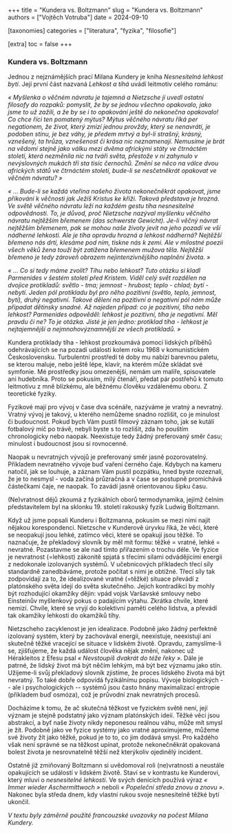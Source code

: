 +++
title = "Kundera vs. Boltzmann"
slug = "Kundera vs. Boltzmann"
authors = ["Vojtěch Votruba"]
date = 2024-09-10

[taxonomies]
categories = ["literatura", "fyzika", "filosofie"]

[extra]
toc = false
+++

### Kundera vs. Boltzmann

Jednou z nejznámějších prací Milana Kundery je kniha *Nesnesitelná lehkost bytí*. Její první část nazvaná *Lehkost a tíhá* uvádí leitmotiv celého románu:

*« Myšlenka o věčném návratu je tajemná a Nietzsche jí uvedl ostatní filosofy do rozpaků: pomyslit, že by se jednou všechno opakovalo, jako jsme to už zažili, a že by se i to opakování ještě do nekonečna opakovalo! Co chce říci ten pomatený mýtus?
Mýtus věčného návratu říká per negationem, že život, který zmizí jednou provždy, který se nenavrátí, je podoben stínu, je bez váhy, je předem mrtvý a byl-li strašný, krásný, vznešený, ta hrůza, vznešenost či krása nic neznamenají. Nemusíme je brát na vědomí stejně jako válku mezi dvěma africkými státy ve čtrnáctém století, která nezměnila nic na tváři světa, přestože v ní zahynulo v nevýslovných mukách tři sta tisíc černochů.
Změní se něco na válce dvou afrických států ve čtrnáctém století, bude-li se nesčetněkrát opakovat ve věčném návratu? »*

*« ... Bude-li se každá vteřina našeho života nekonečněkrát opakovat, jsme přikováni k věčnosti jak Ježíš Kristus ke kříži. Taková představa je hrozná. Ve světě věčného návratu leží na každém gestu tíha nesnesitelné odpovědnosti. To, je důvod, proč Nietzsche nazýval myšlenku věčného návratu nejtěžším břemenem (das schwerste Gewicht).
Je-li věčný návrat nejtěžším břemenem, pak se mohou naše životy jevit na jeho pozadí ve vší nádherné lehkosti. Ale je tíha opravdu hrozná a lehkost nádherná? Nejtěžší břemeno nás drtí, klesáme pod ním, tiskne nás k zemi. Ale v milostné poezii všech věků žena touží být zatížena břemenem mužova těla. Nejtěžší břemeno je tedy zároveň obrazem nejintenzivnějšího naplnění života. »*

*« ... Co si tedy máme zvolit? Tíhu nebo lehkost?
Tuto otázku si kladl Parmenides v šestém století před Kristem. Viděl celý svět rozdělen na dvojice protikladů: světlo - tma; jemnost - hrubost; teplo - chlad; bytí - nebytí. Jeden pól protikladu byl pro něho pozitivní (světlo, teplo, jemnost, bytí), druhý negativní. Takové dělení na pozitivní a negativní pól nám může připadat dětinsky snadné. Až najeden případ: co je pozitivní, tíha nebo lehkost? Parmenides odpověděl: lehkost je pozitivní, tíha je negativní.
Měl pravdu či ne? To je otázka. Jisté je jen jedno: protiklad tíha - lehkost je nejtajemnější a nejmnohovýznamnější ze všech protikladů. »*

Kundera protiklady tíha - lehkost prozkoumává pomocí lidských příběhů odehrávajících se na pozadí události kolem roku 1968 v komunistickém Československu. Turbulentní prostředí té doby mu nabízí barevnou paletu, se kterou maluje, nebo ještě lépe, klavír, na kterém může skládat své symfonie. 
Mé prostředky jsou omezenější, nemám um malíře, spisovatele ani hudebníka. Proto se pokusím, milý čtenáři, předat pár postřehů k tomuto leitmotivu z mně blízkému, ale běžnému člověku vzdálenému oboru. Z teoretické fyziky.

Fyzikové mají pro vývoj v čase dva scénáře, nazýváme je vratný a nevratný. Vratný vývoj je takový, u kterého nemůžeme snadno rozlišit, co je minulost či budoucnost. Pokud bych Vám pustil filmový záznam toho, jak se kutálí fotbalový míč po trávě, nebyli byste s to rozlišit, zda ho pouštím chronologicky nebo naopak. Neexistuje tedy žádný preferovaný směr času; minulost i budoucnost jsou si rovnocenné.

Naopak u nevratných vývojů je preferovaný směr jasně pozorovatelný. Příkladem nevratného vývoje buď vaření černého čaje. Kdybych na kameru natočil, jak se louhuje, a záznam Vám pustil pozpátku, hned byste rozeznali, že je to nesmysl - voda začíná průzračná a v čase se postupně promíchává částečkami čaje, ne naopak. To zavádí jasně orientovanou šipku času.

(Ne)vratnost dějů zkoumá z fyzikálních oborů termodynamika, jejímž čelním představitelem byl na sklonku 19. století rakouský fyzik Ludwig Boltzmann.

Když už jsme popsali Kunderu i Boltzmanna, pokusím se mezi nimi najít nějakou korespondenci. Nietzsche v Kunderově úryvku říká, že věci, které se neopakují jsou lehké, zatímco věci, které se opakují jsou těžké. To naznačuje, že překladový slovník by měl mít formu: těžké = vratné, lehké = nevratné. Pozastavme se ale nad tímto přiřazením o trochu déle. Ve fyzice je nevratnost (=lehkost) zákonitě spjatá s třecími silami odvádějícími energii z nedokonale izolovaných systémů. V učebnicových příkladech třecí síly standardně zanedbáváme, protože počítat s nimi je obtížné. Třecí síly tak zodpovídají za to, že idealizované vratné (=těžké) situace převádí z platónského světa idejí do světa skutečného. Jejich kontradikcí by mohly být rozhodující okamžiky dějin: vpád vojsk Varšavské smlouvy nebo Einsteinův myšlenkový pokus o padajícím výtahu. Zkrátka chvíle, které nemizí. Chvíle, které se vryjí do kolektivní paměti celého lidstva, a převádí tak okamžiky lehkosti do okamžiků tíhy.

Nietzscheho zacyklenost je jen idealizace. Podobně jako žádný perfektně izolovaný systém, který by zachovával energii, neexistuje, neexistují ani skutečně těžké vracející se situace v lidském životě. Opravdu, zamyslíme-li se, zjišťujeme, že každá událost člověka nějak změní, nakonec už Hérakleitos z Efesu psal *« Nevstoupíš dvakrát do téže řeky »*. Dále je patrné, že lidský život má být něčím lehkým, má být bez významu jako stín. Užijeme-li svůj překladový slovník zjistíme, že proces lidského života má být nevratný. To také dobře odpovídá fyzikálnímu popisu. Vývoje biologických -- ale i psychologických -- systémů jsou často hnány maximalizací entropie (příkladem buď osmóza), což je průvodní znak nevratných procesů.

Docházíme k tomu, že ač skutečná těžkost ve fyzickém světě není, její význam je stejně podstatný jako význam platónských ideií. Těžké věci jsou abstrakcí, a byť naše životy nikdy neponesou reálnou váhu, může mít smysl je žít. Podobně jako ve fyzice systémy jako vratné aproximujeme, můžeme své životy žít jako těžké, pokud je to to, co jim dodává smysl. Pro každého však není správné se na těžkost upínat, protože nekonečněkrát opakovaná bolest života je nesrovnatelně těžší než kterýkoliv ojedinělý incident.

Ostatně již zmiňovaný Boltzmann si uvědomoval roli (ne)vratnosti a neustále opakujících se událostí v lidském životě. Staví se v kontrastu ke Kunderovi, který mluví o *nesnesitelné lehkosti*. Ve svých denících používá výraz *« Immer wieder Aschermittwoch »* neboli *« Popeleční středa znovu a znovu »*. 
Nakonec byla středa dnem, kdy vlastní rukou svoje nesnesitelně těžké bytí ukončil.

*V textu byly záměrně použité francouzské uvozovky na počest Milana Kundery.*
